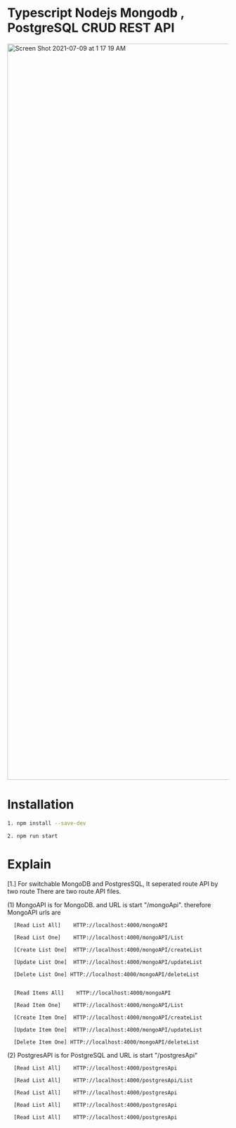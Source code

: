 # Typescript Nodejs Mongodb , PostgreSQL CRUD REST API 

<img width="1675" alt="Screen Shot 2021-07-09 at 1 17 19 AM" src="https://user-images.githubusercontent.com/24449487/125030806-b2b74b00-e059-11eb-8940-126ff4f661b1.png">


# Installation
```bash
1. npm install --save-dev

2. npm run start
```


# Explain

[1.] For switchable MongoDB and PostgresSQL, It seperated route API by two route 
There are two route API files. 



  (1) MongoAPI is for MongoDB. and URL is start "/mongoApi". therefore MongoAPI urls are 
  
      [Read List All]    HTTP://localhost:4000/mongoAPI 
      
      [Read List One]    HTTP://localhost:4000/mongoAPI/List
      
      [Create List One]  HTTP://localhost:4000/mongoAPI/createList
      
      [Update List One]  HTTP://localhost:4000/mongoAPI/updateList
      
      [Delete List One] HTTP://localhost:4000/mongoAPI/deleteList
      
      
      [Read Items All]    HTTP://localhost:4000/mongoAPI 
      
      [Read Item One]    HTTP://localhost:4000/mongoAPI/List
      
      [Create Item One]  HTTP://localhost:4000/mongoAPI/createList
      
      [Update Item One]  HTTP://localhost:4000/mongoAPI/updateList
      
      [Delete Item One] HTTP://localhost:4000/mongoAPI/deleteList
      
      
  
  (2) PostgresAPI is for PostgreSQL and URL is start "/postgresApi"
  
      [Read List All]    HTTP://localhost:4000/postgresApi 
      
      [Read List All]    HTTP://localhost:4000/postgresApi/List
      
      [Read List All]    HTTP://localhost:4000/postgresApi 
      
      [Read List All]    HTTP://localhost:4000/postgresApi 
      
      [Read List All]    HTTP://localhost:4000/postgresApi 
